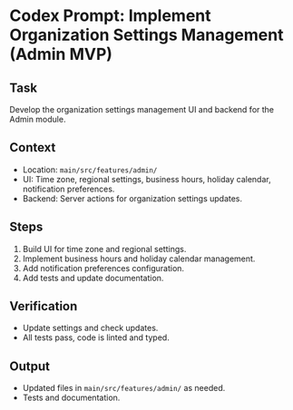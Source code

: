 # Codex Prompt: Implement Organization Settings Management (Admin MVP)

## Task
Develop the organization settings management UI and backend for the Admin module.

## Context
- Location: `main/src/features/admin/`
- UI: Time zone, regional settings, business hours, holiday calendar, notification preferences.
- Backend: Server actions for organization settings updates.

## Steps
1. Build UI for time zone and regional settings.
2. Implement business hours and holiday calendar management.
3. Add notification preferences configuration.
4. Add tests and update documentation.

## Verification
- Update settings and check updates.
- All tests pass, code is linted and typed.

## Output
- Updated files in `main/src/features/admin/` as needed.
- Tests and documentation.
